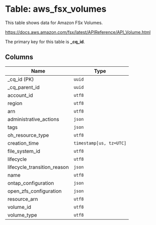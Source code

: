 # Table: aws_fsx_volumes

This table shows data for Amazon FSx Volumes.

https://docs.aws.amazon.com/fsx/latest/APIReference/API_Volume.html

The primary key for this table is **_cq_id**.

## Columns

| Name          | Type          |
| ------------- | ------------- |
|_cq_id (PK)|`uuid`|
|_cq_parent_id|`uuid`|
|account_id|`utf8`|
|region|`utf8`|
|arn|`utf8`|
|administrative_actions|`json`|
|tags|`json`|
|oh_resource_type|`utf8`|
|creation_time|`timestamp[us, tz=UTC]`|
|file_system_id|`utf8`|
|lifecycle|`utf8`|
|lifecycle_transition_reason|`json`|
|name|`utf8`|
|ontap_configuration|`json`|
|open_zfs_configuration|`json`|
|resource_arn|`utf8`|
|volume_id|`utf8`|
|volume_type|`utf8`|